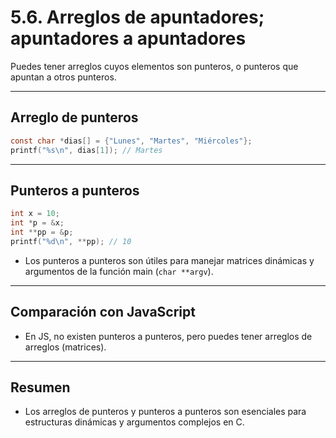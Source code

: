 # 5.6. Arreglos de apuntadores; apuntadores a apuntadores

Puedes tener arreglos cuyos elementos son punteros, o punteros que apuntan a otros punteros.

---

## Arreglo de punteros

```c
const char *dias[] = {"Lunes", "Martes", "Miércoles"};
printf("%s\n", dias[1]); // Martes
```

---

## Punteros a punteros

```c
int x = 10;
int *p = &x;
int **pp = &p;
printf("%d\n", **pp); // 10
```

- Los punteros a punteros son útiles para manejar matrices dinámicas y argumentos de la función main (`char **argv`).

---

## Comparación con JavaScript

- En JS, no existen punteros a punteros, pero puedes tener arreglos de arreglos (matrices).

---

## Resumen

- Los arreglos de punteros y punteros a punteros son esenciales para estructuras dinámicas y argumentos complejos en C.
